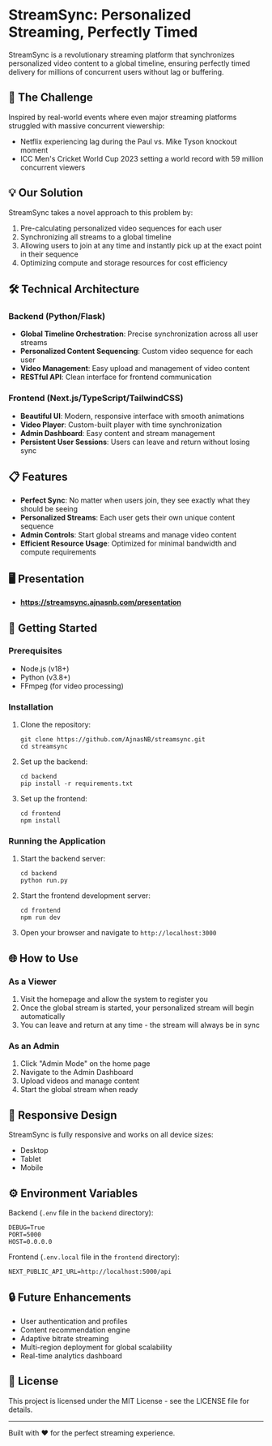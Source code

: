 # StreamSync: Personalized Streaming, Perfectly Timed

StreamSync is a revolutionary streaming platform that synchronizes personalized video content to a global timeline, ensuring perfectly timed delivery for millions of concurrent users without lag or buffering.

## 🚀 The Challenge

Inspired by real-world events where even major streaming platforms struggled with massive concurrent viewership:

- Netflix experiencing lag during the Paul vs. Mike Tyson knockout moment
- ICC Men's Cricket World Cup 2023 setting a world record with 59 million concurrent viewers

## 💡 Our Solution

StreamSync takes a novel approach to this problem by:

1. Pre-calculating personalized video sequences for each user
2. Synchronizing all streams to a global timeline
3. Allowing users to join at any time and instantly pick up at the exact point in their sequence
4. Optimizing compute and storage resources for cost efficiency

## 🛠️ Technical Architecture

### Backend (Python/Flask)

- **Global Timeline Orchestration**: Precise synchronization across all user streams
- **Personalized Content Sequencing**: Custom video sequence for each user
- **Video Management**: Easy upload and management of video content
- **RESTful API**: Clean interface for frontend communication

### Frontend (Next.js/TypeScript/TailwindCSS)

- **Beautiful UI**: Modern, responsive interface with smooth animations
- **Video Player**: Custom-built player with time synchronization
- **Admin Dashboard**: Easy content and stream management
- **Persistent User Sessions**: Users can leave and return without losing sync

## 📋 Features

- **Perfect Sync**: No matter when users join, they see exactly what they should be seeing
- **Personalized Streams**: Each user gets their own unique content sequence
- **Admin Controls**: Start global streams and manage video content
- **Efficient Resource Usage**: Optimized for minimal bandwidth and compute requirements

## 🖥️ Presentation

- **https://streamsync.ajnasnb.com/presentation**


## 🔧 Getting Started

### Prerequisites

- Node.js (v18+)
- Python (v3.8+)
- FFmpeg (for video processing)

### Installation

1. Clone the repository:
   ```
   git clone https://github.com/AjnasNB/streamsync.git
   cd streamsync
   ```

2. Set up the backend:
   ```
   cd backend
   pip install -r requirements.txt
   ```

3. Set up the frontend:
   ```
   cd frontend
   npm install
   ```

### Running the Application

1. Start the backend server:
   ```
   cd backend
   python run.py
   ```

2. Start the frontend development server:
   ```
   cd frontend
   npm run dev
   ```

3. Open your browser and navigate to `http://localhost:3000`

## 🌐 How to Use

### As a Viewer

1. Visit the homepage and allow the system to register you
2. Once the global stream is started, your personalized stream will begin automatically
3. You can leave and return at any time - the stream will always be in sync

### As an Admin

1. Click "Admin Mode" on the home page
2. Navigate to the Admin Dashboard
3. Upload videos and manage content
4. Start the global stream when ready

## 📱 Responsive Design

StreamSync is fully responsive and works on all device sizes:
- Desktop
- Tablet
- Mobile

## ⚙️ Environment Variables

Backend (`.env` file in the `backend` directory):
```
DEBUG=True
PORT=5000
HOST=0.0.0.0
```

Frontend (`.env.local` file in the `frontend` directory):
```
NEXT_PUBLIC_API_URL=http://localhost:5000/api
```

## 🔒 Future Enhancements

- User authentication and profiles
- Content recommendation engine
- Adaptive bitrate streaming
- Multi-region deployment for global scalability
- Real-time analytics dashboard

## 📜 License

This project is licensed under the MIT License - see the LICENSE file for details.

---

Built with ❤️ for the perfect streaming experience. 
